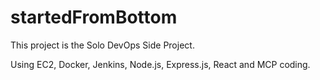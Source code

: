 # startedFromBottom
This project is the Solo DevOps Side Project.

Using EC2, Docker, Jenkins, Node.js, Express.js, React and MCP coding.
